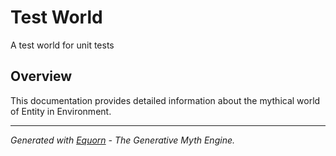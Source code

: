 # Test World

A test world for unit tests

## Overview

This documentation provides detailed information about the mythical world of Entity in Environment.







---

*Generated with [Equorn](https://github.com/yourusername/equorn) - The Generative Myth Engine.*
